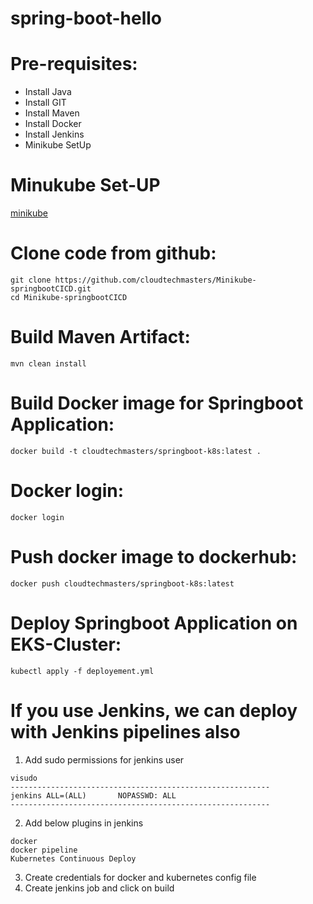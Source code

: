 # spring-boot-hello

# Pre-requisites:
  - Install Java
  - Install GIT
  - Install Maven
  - Install Docker
  - Install Jenkins
  - Minikube SetUp
# Minukube Set-UP
  [minikube](https://github.com/cloudtechmasters/minikube-setup/blob/main/README.md)
# Clone code from github:
    git clone https://github.com/cloudtechmasters/Minikube-springbootCICD.git
    cd Minikube-springbootCICD
# Build Maven Artifact:
    mvn clean install
# Build Docker image for Springboot Application:
    docker build -t cloudtechmasters/springboot-k8s:latest .
# Docker login:
    docker login
# Push docker image to dockerhub:
    docker push cloudtechmasters/springboot-k8s:latest
# Deploy Springboot Application on EKS-Cluster:
    kubectl apply -f deployement.yml
# If you use Jenkins, we can deploy with Jenkins pipelines also
  1. Add sudo permissions for jenkins user
      
    visudo
    ----------------------------------------------------------
    jenkins ALL=(ALL)       NOPASSWD: ALL
    ----------------------------------------------------------
  2. Add below plugins in jenkins
  
    docker
    docker pipeline
    Kubernetes Continuous Deploy
  3. Create credentials for docker and kubernetes config file
  4. Create jenkins job and click on build
